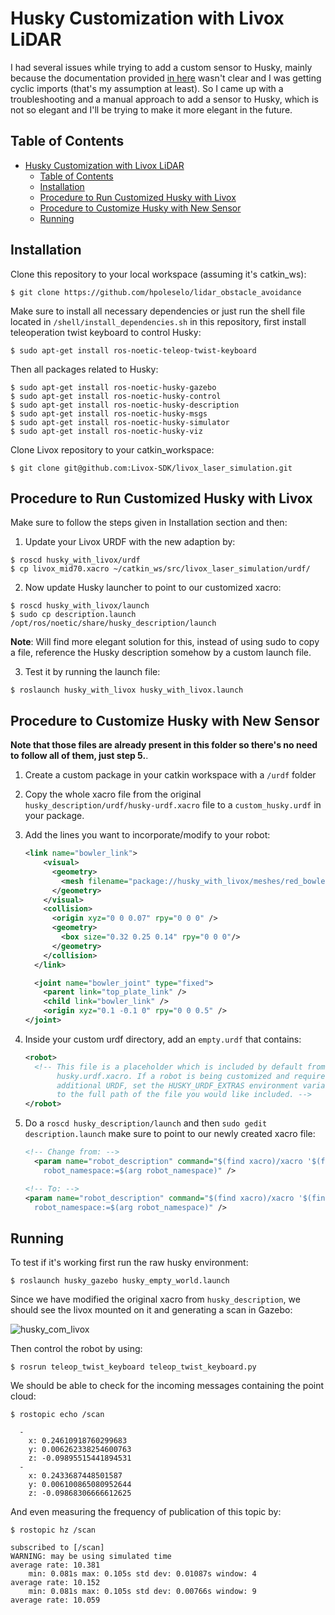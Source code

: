 # Husky Customization with Livox LiDAR

I had several issues while trying to add a custom sensor to Husky, mainly because the documentation provided [in here](https://www.clearpathrobotics.com/assets/guides/kinetic/husky/CustomizeHuskyConfig.html) wasn't clear and I was getting cyclic imports (that's my assumption at least).
So I came up with a troubleshooting and a manual approach to add a sensor to Husky, which is not so elegant and I'll be trying to make it more elegant in the future.

## Table of Contents

- [Husky Customization with Livox LiDAR](#husky-customization-with-livox-lidar)
  - [Table of Contents](#table-of-contents)
  - [Installation](#installation)
  - [Procedure to Run Customized Husky with Livox](#procedure-to-run-customized-husky-with-livox)
  - [Procedure to Customize Husky with New Sensor](#procedure-to-customize-husky-with-new-sensor)
  - [Running](#running)


## Installation

Clone this repository to your local workspace (assuming it's catkin_ws):

` $ git clone https://github.com/hpoleselo/lidar_obstacle_avoidance `

Make sure to install all necessary dependencies or just run the shell file located in `/shell/install_dependencies.sh` in this repository, first install teleoperation twist keyboard to control Husky:

` $ sudo apt-get install ros-noetic-teleop-twist-keyboard `

Then all packages related to Husky:

```shell
$ sudo apt-get install ros-noetic-husky-gazebo
$ sudo apt-get install ros-noetic-husky-control
$ sudo apt-get install ros-noetic-husky-description
$ sudo apt-get install ros-noetic-husky-msgs
$ sudo apt-get install ros-noetic-husky-simulator
$ sudo apt-get install ros-noetic-husky-viz
```

Clone Livox repository to your catkin_workspace:

`$ git clone git@github.com:Livox-SDK/livox_laser_simulation.git`

## Procedure to Run Customized Husky with Livox

Make sure to follow the steps given in Installation section and then:

1. Update your Livox URDF with the new adaption by: 

```shell
$ roscd husky_with_livox/urdf
$ cp livox_mid70.xacro ~/catkin_ws/src/livox_laser_simulation/urdf/
```

2. Now update Husky launcher to point to our customized xacro:

```shell
$ roscd husky_with_livox/launch
$ sudo cp description.launch /opt/ros/noetic/share/husky_description/launch
```

**Note**: Will find more elegant solution for this, instead of using sudo to copy a file, reference the Husky description somehow by a custom launch file.

3. Test it by running the launch file:

```shell
$ roslaunch husky_with_livox husky_with_livox.launch
```

## Procedure to Customize Husky with New Sensor

**Note that those files are already present in this folder so there's no need to follow all of them, just step 5.**.

1. Create a custom package in your catkin workspace with a `/urdf` folder
2. Copy the whole xacro file from the original `husky_description/urdf/husky-urdf.xacro` file to a `custom_husky.urdf` in your package.
3. Add the lines you want to incorporate/modify to your robot:
    
    ```xml
    <link name="bowler_link">
        <visual>
          <geometry>
            <mesh filename="package://husky_with_livox/meshes/red_bowler.dae" />
          </geometry>
        </visual>
        <collision>
          <origin xyz="0 0 0.07" rpy="0 0 0" />
          <geometry>
            <box size="0.32 0.25 0.14" rpy="0 0 0"/>
          </geometry>
        </collision>
      </link>
    
      <joint name="bowler_joint" type="fixed">
        <parent link="top_plate_link" />
        <child link="bowler_link" />
        <origin xyz="0.1 -0.1 0" rpy="0 0 0.5" />
    </joint>
    ```
    
4. Inside your custom urdf directory, add an `empty.urdf` that contains:
    
    ```xml
    <robot>
      <!-- This file is a placeholder which is included by default from
           husky.urdf.xacro. If a robot is being customized and requires
           additional URDF, set the HUSKY_URDF_EXTRAS environment variable
           to the full path of the file you would like included. -->
    </robot>
    ```
    
5. Do a `roscd husky_description/launch` and then `sudo gedit description.launch` make sure to point to our newly created xacro file:
    
    ```xml
    <!-- Change from: -->
      <param name="robot_description" command="$(find xacro)/xacro '$(find husky_description)/urdf/husky.urdf.xacro'
        robot_namespace:=$(arg robot_namespace)" />
    
    <!-- To: -->
    <param name="robot_description" command="$(find xacro)/xacro '$(find husky_with_livox)/urdf/custom_description.urdf.xacro'
      robot_namespace:=$(arg robot_namespace)" />
    ```

## Running

To test if it's working first run the raw husky environment:

`$ roslaunch husky_gazebo husky_empty_world.launch`

Since we have modified the original xacro from `husky_description`, we should see the livox mounted on it and generating a scan in Gazebo:

![husky_com_livox](https://user-images.githubusercontent.com/24254286/197667896-83a5a4aa-c571-412b-a818-82c0da7d1422.png)

Then control the robot by using:

`$ rosrun teleop_twist_keyboard teleop_twist_keyboard.py`

We should be able to check for the incoming messages containing the point cloud:

`$ rostopic echo /scan`

```shell
  - 
    x: 0.24610918760299683
    y: 0.006262338254600763
    z: -0.09895515441894531
  - 
    x: 0.2433687448501587
    y: 0.006100865080952644
    z: -0.09868306666612625
```

And even measuring the frequency of publication of this topic by:

`$ rostopic hz /scan`

```shell
subscribed to [/scan]
WARNING: may be using simulated time
average rate: 10.381
	min: 0.081s max: 0.105s std dev: 0.01087s window: 4
average rate: 10.152
	min: 0.081s max: 0.105s std dev: 0.00766s window: 9
average rate: 10.059
```